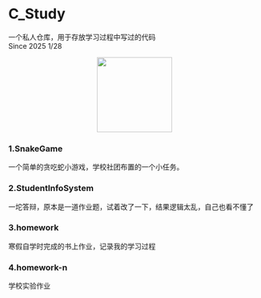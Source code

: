 # C_Study
 一个私人仓库，用于存放学习过程中写过的代码  
Since 2025 1/28

<div align=center><img width="150" height="150" src="https://github.com/user-attachments/assets/5257846a-6d6a-41fc-85c3-65d41ea0c7c5"/></div>


### 1.SnakeGame 
一个简单的贪吃蛇小游戏，学校社团布置的一个小任务。 

### 2.StudentInfoSystem
一坨答辩，原本是一道作业题，试着改了一下，结果逻辑太乱，自己也看不懂了

### 3.homework
寒假自学时完成的书上作业，记录我的学习过程

### 4.homework-n
学校实验作业
  
